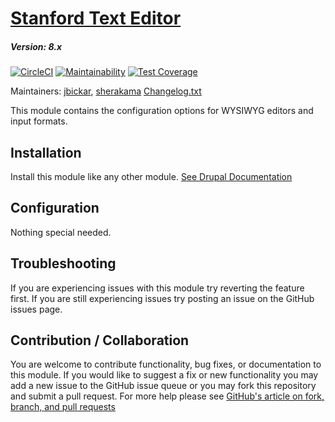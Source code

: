 # [Stanford Text Editor](https://github.com/SU-SWS/stanford_text_editor)
##### Version: 8.x

[![CircleCI](https://circleci.com/gh/SU-SWS/stanford_text_editor.svg?style=svg)](https://circleci.com/gh/SU-SWS/stanford_text_editor)
[![Maintainability](https://api.codeclimate.com/v1/badges/3db3047a28d5bd9058db/maintainability)](https://codeclimate.com/github/SU-SWS/stanford_text_editor/maintainability)
[![Test Coverage](https://api.codeclimate.com/v1/badges/3db3047a28d5bd9058db/test_coverage)](https://codeclimate.com/github/SU-SWS/stanford_text_editor/test_coverage)

Maintainers: [jbickar](https://github.com/jbickar), [sherakama](https://github.com/sherakama)
[Changelog.txt](CHANGELOG.txt)

This module contains the configuration options for WYSIWYG editors and input formats.

Installation
---

Install this module like any other module. [See Drupal Documentation](https://www.drupal.org/docs/8/extending-drupal-8/installing-contributed-modules-find-import-enable-configure-drupal-8)

Configuration
---

Nothing special needed.

Troubleshooting
---

If you are experiencing issues with this module try reverting the feature first. If you are still experiencing issues try posting an issue on the GitHub issues page.

Contribution / Collaboration
---

You are welcome to contribute functionality, bug fixes, or documentation to this module. If you would like to suggest a fix or new functionality you may add a new issue to the GitHub issue queue or you may fork this repository and submit a pull request. For more help please see [GitHub's article on fork, branch, and pull requests](https://help.github.com/articles/using-pull-requests)
